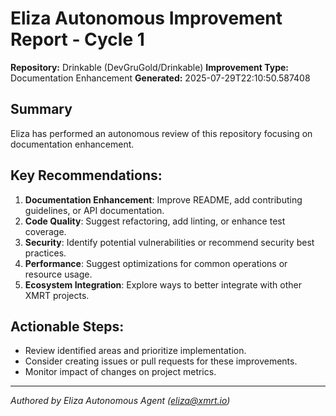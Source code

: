 # Eliza Autonomous Improvement Report - Cycle 1
**Repository:** Drinkable (DevGruGold/Drinkable)
**Improvement Type:** Documentation Enhancement
**Generated:** 2025-07-29T22:10:50.587408

## Summary
Eliza has performed an autonomous review of this repository focusing on documentation enhancement.

## Key Recommendations:
1.  **Documentation Enhancement**: Improve README, add contributing guidelines, or API documentation.
2.  **Code Quality**: Suggest refactoring, add linting, or enhance test coverage.
3.  **Security**: Identify potential vulnerabilities or recommend security best practices.
4.  **Performance**: Suggest optimizations for common operations or resource usage.
5.  **Ecosystem Integration**: Explore ways to better integrate with other XMRT projects.

## Actionable Steps:
*   Review identified areas and prioritize implementation.
*   Consider creating issues or pull requests for these improvements.
*   Monitor impact of changes on project metrics.

---
*Authored by Eliza Autonomous Agent (eliza@xmrt.io)*
